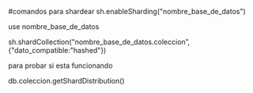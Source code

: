 #comandos para shardear 
sh.enableSharding("nombre_base_de_datos")

use nombre_base_de_datos

sh.shardCollection("nombre_base_de_datos.coleccion”, {"dato_compatible:"hashed"})


para probar si esta funcionando

db.coleccion.getShardDistribution()